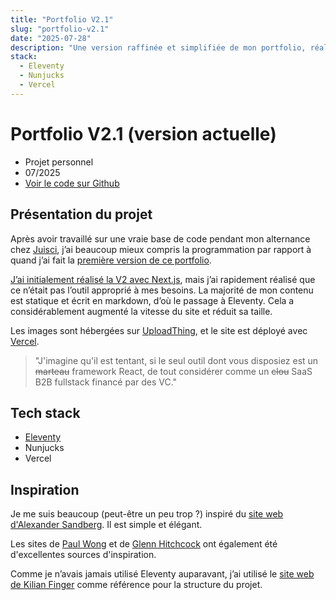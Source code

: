 ```yaml
---
title: "Portfolio V2.1"
slug: "portfolio-v2.1"
date: "2025-07-28"
description: "Une version raffinée et simplifiée de mon portfolio, réalisée avec Eleventy et une accessibilité améliorée."
stack:
  - Eleventy
  - Nunjucks
  - Vercel
---
```


# Portfolio V2.1 (version actuelle)

- Projet personnel
- 07/2025
- [Voir le code sur Github](https://github.com/lemathurin/portfolio/tree/main)

## Présentation du projet

Après avoir travaillé sur une vraie base de code pendant mon alternance chez [Juisci](/fr/experiences/juisci), j’ai beaucoup mieux compris la programmation par rapport à quand j’ai fait la [première version de ce portfolio](/fr/projects/portfolio-v1). 

[J’ai initialement réalisé la V2 avec Next.js](https://github.com/lemathurin/mathurinsekine.fr/tree/v2), mais j’ai rapidement réalisé que ce n’était pas l’outil approprié à mes besoins. La majorité de mon contenu est statique et écrit en markdown, d’où le passage à Eleventy. Cela a considérablement augmenté la vitesse du site et réduit sa taille.

Les images sont hébergées sur [UploadThing](https://uploadthing.com/), et le site est déployé avec [Vercel](https://vercel.com).

> "J'imagine qu'il est tentant, si le seul outil dont vous disposiez est un ~~marteau~~ framework React, de tout considérer comme un ~~clou~~ SaaS B2B fullstack financé par des VC."

## Tech stack

- [Eleventy](https://www.11ty.dev/)
- Nunjucks
- Vercel

## Inspiration

Je me suis beaucoup (peut-être un peu trop ?) inspiré du [site web d'Alexander Sandberg](https://alexandersandberg.com/). Il est simple et élégant.

Les sites de [Paul Wong](https://www.paulwong.work) et de [Glenn Hitchcock](https://glenn.me/) ont également été d'excellentes sources d'inspiration.

Comme je n’avais jamais utilisé Eleventy auparavant, j’ai utilisé le [site web de Kilian Finger](https://www.kilianfinger.com/) comme référence pour la structure du projet.